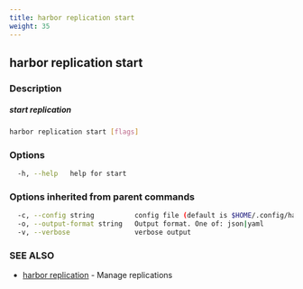 ```yaml
---
title: harbor replication start
weight: 35
---
```

## harbor replication start

### Description

##### start replication

```sh
harbor replication start [flags]
```

### Options

```sh
  -h, --help   help for start
```

### Options inherited from parent commands

```sh
  -c, --config string          config file (default is $HOME/.config/harbor-cli/config.yaml)
  -o, --output-format string   Output format. One of: json|yaml
  -v, --verbose                verbose output
```

### SEE ALSO

* [harbor replication](harbor-replication.md)	 - Manage replications

